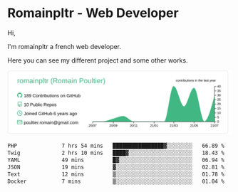 # Romainpltr - Web Developer

Hi,

I'm romainpltr a french web developer.

Here you can see my different project and some other works.



[![](https://raw.githubusercontent.com/romainpltr/romainpltr/master/profile-summary-card-output/vue/0-profile-details.svg)](https://github.com/vn7n24fzkq/github-profile-summary-cards)

<!--START_SECTION:waka-->

```text
PHP              7 hrs 54 mins   ████████████████▓░░░░░░░░   66.89 %
Twig             2 hrs 10 mins   ████▓░░░░░░░░░░░░░░░░░░░░   18.43 %
YAML             49 mins         █▓░░░░░░░░░░░░░░░░░░░░░░░   06.94 %
JSON             19 mins         ▓░░░░░░░░░░░░░░░░░░░░░░░░   02.81 %
Text             12 mins         ▒░░░░░░░░░░░░░░░░░░░░░░░░   01.78 %
Docker           7 mins          ▒░░░░░░░░░░░░░░░░░░░░░░░░   01.04 %
```

<!--END_SECTION:waka-->

